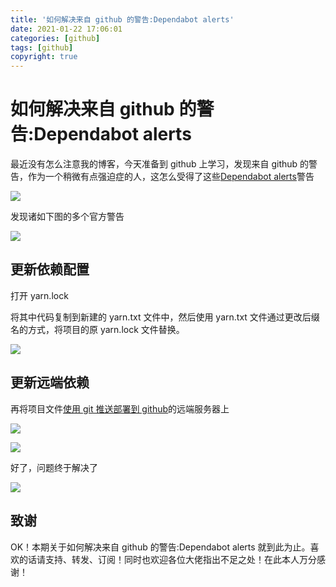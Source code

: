 ```yaml
---
title: '如何解决来自 github 的警告:Dependabot alerts'
date: 2021-01-22 17:06:01
categories: [github]
tags: [github]
copyright: true
---
```


# 如何解决来自 github 的警告:Dependabot alerts

最近没有怎么注意我的博客，今天准备到 github 上学习，发现来自 github 的警告，作为一个稍微有点强迫症的人，这怎么受得了这些[Dependabot alerts](https://docs.github.com/en/github/managing-security-vulnerabilities/about-alerts-for-vulnerable-dependencies)警告

<!-- more-->

![](https://github.com/sujit-168/Blog-Picture/raw/master/My%20Blog/%E5%A6%82%E4%BD%95%E8%A7%A3%E5%86%B3%E6%9D%A5%E8%87%AAgithub%E7%9A%84%E8%AD%A6%E5%91%8A-Dependabot-alerts/1.jpg)

发现诸如下图的多个官方警告

![](https://github.com/sujit-168/Blog-Picture/raw/master/My%20Blog/%E5%A6%82%E4%BD%95%E8%A7%A3%E5%86%B3%E6%9D%A5%E8%87%AAgithub%E7%9A%84%E8%AD%A6%E5%91%8A-Dependabot-alerts/2.jpg)


## 更新依赖配置

打开 yarn.lock

将其中代码复制到新建的 yarn.txt 文件中，然后使用 yarn.txt 文件通过更改后缀名的方式，将项目的原 yarn.lock 文件替换。

![](https://github.com/sujit-168/Blog-Picture/raw/master/My%20Blog/%E5%A6%82%E4%BD%95%E8%A7%A3%E5%86%B3%E6%9D%A5%E8%87%AAgithub%E7%9A%84%E8%AD%A6%E5%91%8A-Dependabot-alerts/3.jpg)

## 更新远端依赖

再将项目文件[使用 git 推送部署到 github](https://blog.csdn.net/Lucky_LXG/article/details/77849212)的远端服务器上

![](https://github.com/sujit-168/Blog-Picture/raw/master/My%20Blog/%E5%A6%82%E4%BD%95%E8%A7%A3%E5%86%B3%E6%9D%A5%E8%87%AAgithub%E7%9A%84%E8%AD%A6%E5%91%8A-Dependabot-alerts/5.jpg)

![](https://github.com/sujit-168/Blog-Picture/raw/master/My%20Blog/%E5%A6%82%E4%BD%95%E8%A7%A3%E5%86%B3%E6%9D%A5%E8%87%AAgithub%E7%9A%84%E8%AD%A6%E5%91%8A-Dependabot-alerts/6.jpg)

好了，问题终于解决了

![](https://github.com/sujit-168/Blog-Picture/raw/master/My%20Blog/%E5%A6%82%E4%BD%95%E8%A7%A3%E5%86%B3%E6%9D%A5%E8%87%AAgithub%E7%9A%84%E8%AD%A6%E5%91%8A-Dependabot-alerts/7.jpg)

## 致谢

OK！本期关于如何解决来自 github 的警告:Dependabot alerts 就到此为止。喜欢的话请支持、转发、订阅！同时也欢迎各位大佬指出不足之处！在此本人万分感谢！

